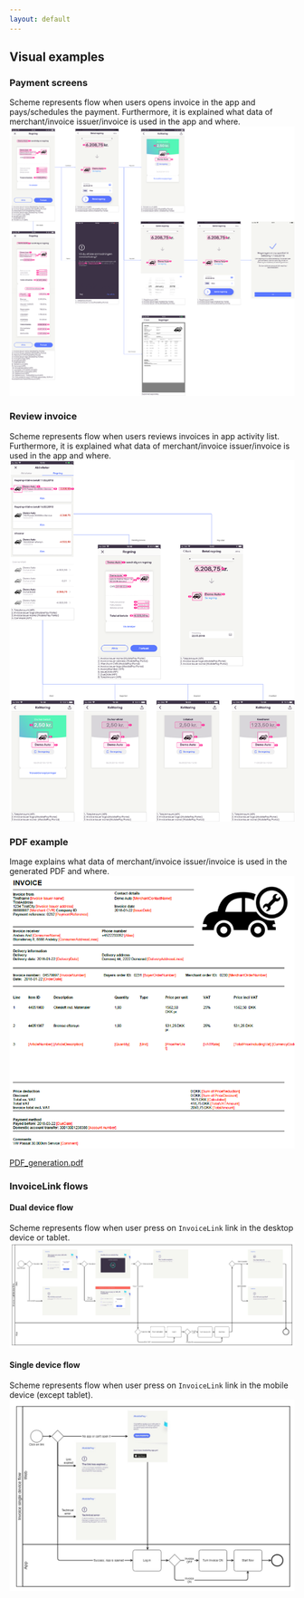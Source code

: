 ```yaml
---
layout: default
---
```


## Visual examples

### <a name="payment-screens"></a> Payment screens
Scheme represents flow when users opens invoice in the app and pays/schedules the payment.  Furthermore, it is explained what data of merchant/invoice issuer/invoice is used in the app and where.
[![](assets/images/pay_flow_50.png)](assets/images/pay_flow_50.png)

### <a name="review-invoice"></a> Review invoice
Scheme represents flow when users reviews invoices in app activity list.  Furthermore, it is explained what data of merchant/invoice issuer/invoice is used in the app and where.
[![](assets/images/activity_list_50.png)](assets/images/activity_list_50.png)

### <a name="pdf"></a> PDF example
Image explains what data of merchant/invoice issuer/invoice is used in the generated PDF and where.
[![](assets/images/pdf.png)](assets/images/pdf.png)

[PDF_generation.pdf](https://github.com/MobilePayDev/MobilePay-Invoice/blob/master/docs/assets/pdf/PDF_generation.pdf)

### <a name="link-flows"></a> InvoiceLink flows

#### Dual device flow
Scheme represents flow when user press on `InvoiceLink` link in the desktop device or tablet.
[![](assets/images/lp/d_flow.png)](assets/images/lp/d_flow.png)

#### Single device flow
Scheme represents flow when user press on `InvoiceLink` link in the mobile device (except tablet).
[![](assets/images/lp/s_flow.png)](assets/images/lp/s_flow.png)